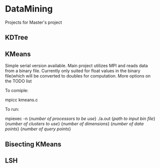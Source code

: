 # DataMining
Projects for Master's project

## KDTree

## KMeans 
Simple serial version available. Main project utilizes MPI and reads data from a binary file. Currently only suited for float values in the binary file(which will be converted to doubles for computation. More options on the TODO list

To comiple:

mpicc kmeans.c

To run:

mpiexec -n {*number of processors to be use*} ./a.out {*path to input bin file*} {*number of clusters to use*} {*number of dimensions*} {*number of data points*} {*number of query points*}     

## Bisecting KMeans

## LSH
